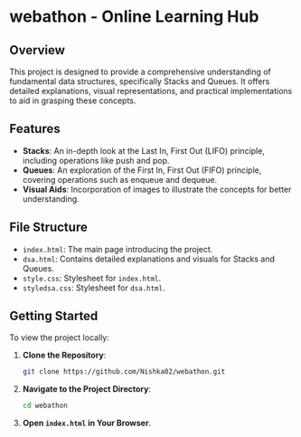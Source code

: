 # webathon - Online Learning Hub


## Overview

This project is designed to provide a comprehensive understanding of fundamental data structures, specifically Stacks and Queues. It offers detailed explanations, visual representations, and practical implementations to aid in grasping these concepts.

## Features

- **Stacks**: An in-depth look at the Last In, First Out (LIFO) principle, including operations like push and pop.
- **Queues**: An exploration of the First In, First Out (FIFO) principle, covering operations such as enqueue and dequeue.
- **Visual Aids**: Incorporation of images to illustrate the concepts for better understanding.

## File Structure

- `index.html`: The main page introducing the project.
- `dsa.html`: Contains detailed explanations and visuals for Stacks and Queues.
- `style.css`: Stylesheet for `index.html`.
- `styledsa.css`: Stylesheet for `dsa.html`.

## Getting Started

To view the project locally:

1. **Clone the Repository**:
   ```bash
   git clone https://github.com/Nishka02/webathon.git
   ```
2. **Navigate to the Project Directory**:
   ```bash
   cd webathon
   ```
3. **Open `index.html` in Your Browser**.



